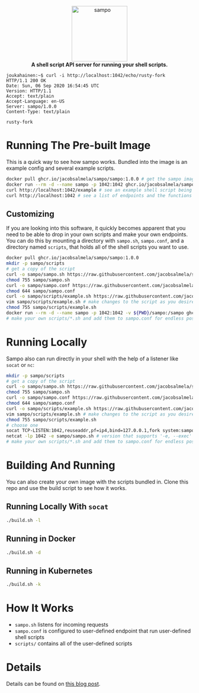 <p align="center">
  <img src="https://user-images.githubusercontent.com/3843505/92512260-26878d80-f1d4-11ea-944d-73f3387f74e2.png" width="150" height="150" alt="sampo">
  <br>
  <strong>A shell script API server for running your shell scripts.</strong>
</p>

```
joukahainen:~$ curl -i http://localhost:1042/echo/rusty-fork
HTTP/1.1 200 OK
Date: Sun, 06 Sep 2020 16:54:45 UTC
Version: HTTP/1.1
Accept: text/plain
Accept-Language: en-US
Server: sampo/1.0.0
Content-Type: text/plain

rusty-fork
```

# Running The Pre-built Image

This is a quick way to see how sampo works.  Bundled into the image is an example config and several example scripts.

```bash
docker pull ghcr.io/jacobsalmela/sampo/sampo:1.0.0 # get the sampo image
docker run --rm -d --name sampo -p 1042:1042 ghcr.io/jacobsalmela/sampo/sampo:1.0.0 # run a detached container
curl http://localhost:1042/example # see an example shell script being executed from the API call
curl http://localhost:1042 # see a list of endpoints and the functions they call
```
## Customizing

If you are looking into this software, it quickly becomes apparent that you need to be able to drop in your own scripts and make your own endpoints.  You can do this by mounting a directory with `sampo.sh`, `sampo.conf`, and a directory named `scripts`, that holds all of the shell scripts you want to use.

```bash
docker pull ghcr.io/jacobsalmela/sampo/sampo:1.0.0
mkdir -p sampo/scripts
# get a copy of the script 
curl -o sampo/sampo.sh https://raw.githubusercontent.com/jacobsalmela/sampo/main/docker/sampo/sampo.sh
chmod 755 sampo/sampo.sh
curl -o sampo/sampo.conf https://raw.githubusercontent.com/jacobsalmela/sampo/main/docker/sampo/sampo.conf
chmod 644 sampo/sampo.conf
curl -o sampo/scripts/example.sh https://raw.githubusercontent.com/jacobsalmela/sampo/main/docker/sampo/scripts/example.sh
vim sampo/scripts/example.sh # make changes to the script as you desire
chmod 755 sampo/scripts/example.sh
docker run --rm -d --name sampo -p 1042:1042 -v ${PWD}/sampo:/sampo ghcr.io/jacobsalmela/sampo/sampo:1.0.0 # run a detached container mounting your local files over the example ones bundled in the container image
# make your own scripts/*.sh and add them to sampo.conf for endless possibilities
```

# Running Locally

Sampo also can run directly in your shell with the help of a listener like `socat` or `nc`:

```bash
mkdir -p sampo/scripts
# get a copy of the script 
curl -o sampo/sampo.sh https://raw.githubusercontent.com/jacobsalmela/sampo/main/docker/sampo/sampo.sh
chmod 755 sampo/sampo.sh
curl -o sampo/sampo.conf https://raw.githubusercontent.com/jacobsalmela/sampo/main/docker/sampo/sampo.conf
chmod 644 sampo/sampo.conf
curl -o sampo/scripts/example.sh https://raw.githubusercontent.com/jacobsalmela/sampo/main/docker/sampo/scripts/example.sh
vim sampo/scripts/example.sh # make changes to the script as you desire
chmod 755 sampo/scripts/example.sh
# choose one
socat TCP-LISTEN:1042,reuseaddr,pf=ip4,bind=127.0.0.1,fork system:sampo/sampo.sh # socat preferred
netcat -lp 1042 -e sampo/sampo.sh # version that supports '-e, --exec'
# make your own scripts/*.sh and add them to sampo.conf for endless possibilities
```

# Building And Running

You can also create your own image with the scripts bundled in.  Clone this repo and use the build script to see how it works.

## Running Locally With `socat`

```bash
./build.sh -l
```

## Running in Docker

```bash
./build.sh -d
```

## Running in Kubernetes

```bash
./build.sh -k
```

# How It Works

- `sampo.sh` listens for incoming requests
- `sampo.conf` is configured to user-defined endpoint that run user-defined shell scripts
- `scripts/` contains all of the user-defined scripts

# Details

Details can be found on [this blog post](https://jacobsalmela.com/2020/09/15/introducing-sampo-a-bash-api-server-that-runs-your-shell-scripts/).
